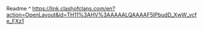 Readme 
^
https://link.clashofclans.com/en?action=OpenLayout&id=TH11%3AHV%3AAAAALQAAAAF5IPbudD_XwW_vcfe_FXz1
